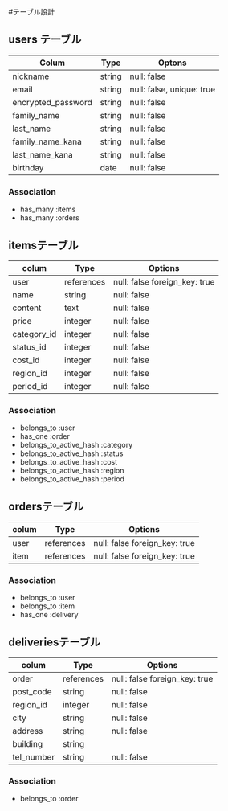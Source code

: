 #テーブル設計

## users テーブル
| Colum               | Type     | Optons                    |
| --------------------|----------|---------------------------|
| nickname            | string   | null: false               |
| email               | string   | null: false, unique: true |
| encrypted_password  | string   | null: false               |
| family_name         | string   | null: false               |
| last_name           | string   | null: false               |
| family_name_kana    | string   | null: false               |
| last_name_kana      | string   | null: false               |
| birthday            | date     | null: false               |

### Association

- has_many :items
- has_many :orders

## itemsテーブル
|colum            | Type          |Options                          |
|-----------------|---------------|---------------------------------|
| user            | references    | null: false   foreign_key: true |
| name            | string        | null: false                     |
| content         | text          | null: false                     |
| price           | integer       | null: false                     |
| category_id     | integer       | null: false                     |
| status_id       | integer       | null: false                     |
| cost_id         | integer       | null: false                     |
| region_id       | integer       | null: false                     |
| period_id       | integer       | null: false                     |

### Association

- belongs_to :user
- has_one :order
- belongs_to_active_hash :category
- belongs_to_active_hash :status
- belongs_to_active_hash :cost
- belongs_to_active_hash :region
- belongs_to_active_hash :period


## ordersテーブル
|colum        | Type        |Options                            |
|-------------|-------------|--------------------------------   |
| user        | references  | null: false  foreign_key: true    |
| item        | references  | null: false  foreign_key: true    |

### Association

- belongs_to :user
- belongs_to :item
- has_one :delivery

## deliveriesテーブル
|colum          | Type        |Options                            |
|-------------  |-------------|--------------------------------   |
| order         | references  | null: false  foreign_key: true    |
| post_code     | string      | null: false                       |
| region_id     | integer     | null: false                       |
| city          | string      | null: false                       |
| address       | string      | null: false                       |
| building      | string      |                                   |
| tel_number    | string      | null: false                       |

### Association

- belongs_to :order